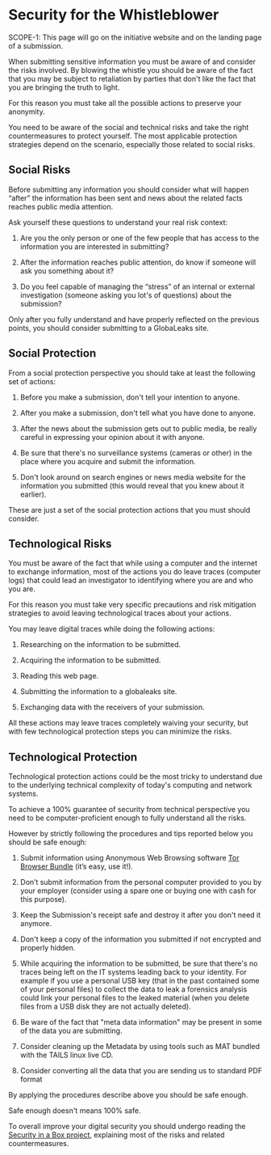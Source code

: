 # Security for the Whistleblower

SCOPE-1: This page will go on the initiative website and on the landing page of
a submission.

When submitting sensitive information you must be aware of and consider the
risks involved. By blowing the whistle you should be aware of the fact that you
may be subject to retaliation by parties that don't like the fact that you are
bringing the truth to light.

For this reason you must take all the possible actions to preserve your
anonymity.

You need to be aware of the social and technical risks and take the right
countermeasures to protect yourself. The most applicable protection strategies
depend on the scenario, especially those related to social risks.

## Social Risks

Before submitting any information you should consider what will happen “after”
the information has been sent and news about the related facts reaches public
media attention.

Ask yourself these questions to understand your real risk context:

1. Are you the only person or one of the few people that has access to the
information you are interested in submitting?

2. After the information reaches public attention, do know if someone will ask
you something about it?

3. Do you feel capable of managing the “stress” of an internal or external
investigation (someone asking you lot's of questions) about the submission?

Only after you fully understand and have properly reflected on the previous
points, you should consider submitting to a GlobaLeaks site.

## Social Protection

From a social protection perspective you should take at least the following set
of actions:

1. Before you make a submission, don't tell your intention to anyone.

2. After you make a submission, don't tell what you have done to anyone.

3. After the news about the submission gets out to public media, be really
careful in expressing your opinion about it with anyone.

4. Be sure that there's no surveillance systems (cameras or other) in the place
where you acquire and submit the information.

5. Don't look around on search engines or news media website for the
information you submitted (this would reveal that you knew about it earlier).

These are just a set of the social protection actions that you must should consider.

## Technological Risks

You must be aware of the fact that while using a computer and the internet to
exchange information, most of the actions you do leave traces (computer logs)
that could lead an investigator to identifying where you are and who you are.

For this reason you must take very specific precautions and risk mitigation
strategies to avoid leaving technological traces about your actions.

You may leave digital traces while doing the following actions:

1. Researching on the information to be submitted.

2. Acquiring the information to be submitted.

3. Reading this web page.

4. Submitting the information to a globaleaks site.

5. Exchanging data with the receivers of your submission.

All these actions may leave traces completely waiving your security, but with
few technological protection steps you can minimize the risks.

## Technological Protection

Technological protection actions could be the most tricky to understand due
to the underlying technical complexity of today's computing and network
systems.

To achieve a 100% guarantee of security from technical perspective you need to
be computer-proficient enough to fully understand all the risks.

However by strictly following the procedures and tips reported below you should
be safe enough:

1. Submit information using Anonymous Web Browsing software
[Tor Browser Bundle](https://www.torproject.org/download/download) (it’s easy, use it!).

2. Don’t submit information from the personal computer provided to you by your
employer (consider using a spare one or buying one with cash for this purpose).

3. Keep the Submission's receipt safe and destroy it after you don't need it
anymore.

4. Don't keep a copy of the information you submitted if not encrypted and
properly hidden.

5. While acquiring the information to be submitted, be sure that there's no
traces being left on the IT systems leading back to your identity. For example
if you use a personal USB key (that in the past contained some of your personal
files) to collect the data to leak a forensics analysis could link your personal
files to the leaked material (when you delete files from a USB disk they are not
actually deleted).

6. Be ware of the fact that "meta data information" may be present in some of
the data you are submitting.

7. Consider cleaning up the Metadata by using tools such as MAT bundled with
the TAILS linux live CD.

8. Consider converting all the data that you are sending us to standard PDF
format

By applying the procedures describe above you should be safe enough.

Safe enough doesn't means 100% safe.

To overall improve your digital security you should undergo reading the
[Security in a Box project](https://securityinabox.org/), explaining most of
the risks and related countermeasures.

